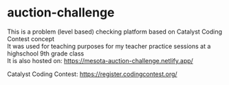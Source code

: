 # auction-challenge
This is a problem (level based) checking platform based on Catalyst Coding Contest concept
<br>It was used for teaching purposes for my teacher practice sessions at a highschool 9th grade class
<br>It is also hosted on: https://mesota-auction-challenge.netlify.app/

Catalyst Coding Contest:
https://register.codingcontest.org/
